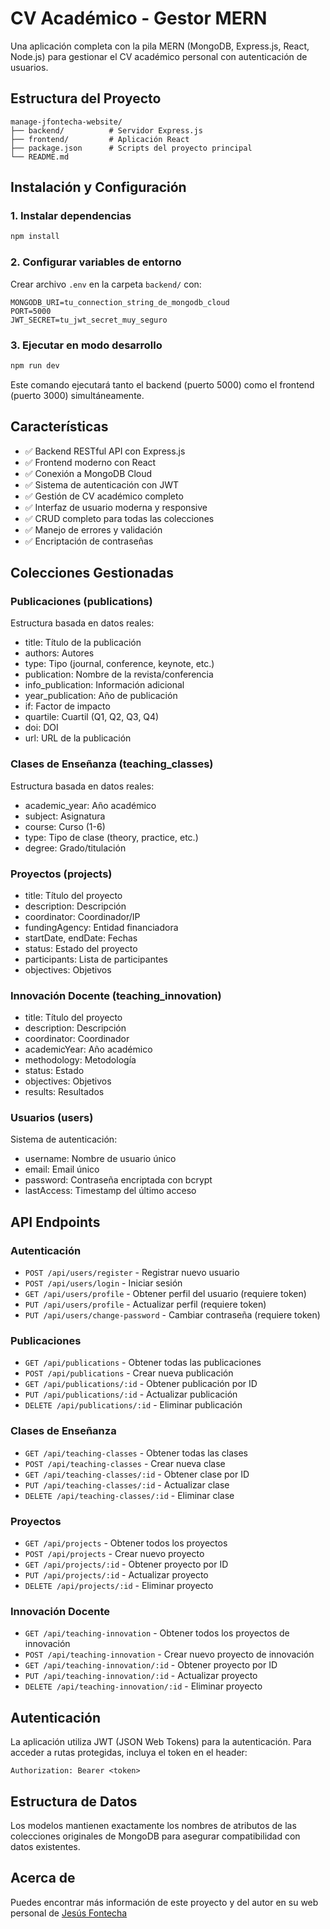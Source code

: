 # CV Académico - Gestor MERN

Una aplicación completa con la pila MERN (MongoDB, Express.js, React, Node.js) para gestionar el CV académico personal con autenticación de usuarios.

## Estructura del Proyecto

```
manage-jfontecha-website/
├── backend/          # Servidor Express.js
├── frontend/         # Aplicación React
├── package.json      # Scripts del proyecto principal
└── README.md
```

## Instalación y Configuración

### 1. Instalar dependencias
```bash
npm install
```

### 2. Configurar variables de entorno
Crear archivo `.env` en la carpeta `backend/` con:
```
MONGODB_URI=tu_connection_string_de_mongodb_cloud
PORT=5000
JWT_SECRET=tu_jwt_secret_muy_seguro
```

### 3. Ejecutar en modo desarrollo
```bash
npm run dev
```

Este comando ejecutará tanto el backend (puerto 5000) como el frontend (puerto 3000) simultáneamente.

## Características

- ✅ Backend RESTful API con Express.js
- ✅ Frontend moderno con React
- ✅ Conexión a MongoDB Cloud
- ✅ Sistema de autenticación con JWT
- ✅ Gestión de CV académico completo
- ✅ Interfaz de usuario moderna y responsive
- ✅ CRUD completo para todas las colecciones
- ✅ Manejo de errores y validación
- ✅ Encriptación de contraseñas

## Colecciones Gestionadas

### Publicaciones (publications)
Estructura basada en datos reales:
- title: Título de la publicación
- authors: Autores
- type: Tipo (journal, conference, keynote, etc.)
- publication: Nombre de la revista/conferencia
- info_publication: Información adicional
- year_publication: Año de publicación
- if: Factor de impacto
- quartile: Cuartil (Q1, Q2, Q3, Q4)
- doi: DOI
- url: URL de la publicación

### Clases de Enseñanza (teaching_classes)
Estructura basada en datos reales:
- academic_year: Año académico
- subject: Asignatura
- course: Curso (1-6)
- type: Tipo de clase (theory, practice, etc.)
- degree: Grado/titulación

### Proyectos (projects)
- title: Título del proyecto
- description: Descripción
- coordinator: Coordinador/IP
- fundingAgency: Entidad financiadora
- startDate, endDate: Fechas
- status: Estado del proyecto
- participants: Lista de participantes
- objectives: Objetivos

### Innovación Docente (teaching_innovation)
- title: Título del proyecto
- description: Descripción
- coordinator: Coordinador
- academicYear: Año académico
- methodology: Metodología
- status: Estado
- objectives: Objetivos
- results: Resultados

### Usuarios (users)
Sistema de autenticación:
- username: Nombre de usuario único
- email: Email único
- password: Contraseña encriptada con bcrypt
- lastAccess: Timestamp del último acceso

## API Endpoints

### Autenticación
- `POST /api/users/register` - Registrar nuevo usuario
- `POST /api/users/login` - Iniciar sesión
- `GET /api/users/profile` - Obtener perfil del usuario (requiere token)
- `PUT /api/users/profile` - Actualizar perfil (requiere token)
- `PUT /api/users/change-password` - Cambiar contraseña (requiere token)

### Publicaciones
- `GET /api/publications` - Obtener todas las publicaciones
- `POST /api/publications` - Crear nueva publicación
- `GET /api/publications/:id` - Obtener publicación por ID
- `PUT /api/publications/:id` - Actualizar publicación
- `DELETE /api/publications/:id` - Eliminar publicación

### Clases de Enseñanza
- `GET /api/teaching-classes` - Obtener todas las clases
- `POST /api/teaching-classes` - Crear nueva clase
- `GET /api/teaching-classes/:id` - Obtener clase por ID
- `PUT /api/teaching-classes/:id` - Actualizar clase
- `DELETE /api/teaching-classes/:id` - Eliminar clase

### Proyectos
- `GET /api/projects` - Obtener todos los proyectos
- `POST /api/projects` - Crear nuevo proyecto
- `GET /api/projects/:id` - Obtener proyecto por ID
- `PUT /api/projects/:id` - Actualizar proyecto
- `DELETE /api/projects/:id` - Eliminar proyecto

### Innovación Docente
- `GET /api/teaching-innovation` - Obtener todos los proyectos de innovación
- `POST /api/teaching-innovation` - Crear nuevo proyecto de innovación
- `GET /api/teaching-innovation/:id` - Obtener proyecto por ID
- `PUT /api/teaching-innovation/:id` - Actualizar proyecto
- `DELETE /api/teaching-innovation/:id` - Eliminar proyecto

## Autenticación

La aplicación utiliza JWT (JSON Web Tokens) para la autenticación. Para acceder a rutas protegidas, incluya el token en el header:
```
Authorization: Bearer <token>
```

## Estructura de Datos

Los modelos mantienen exactamente los nombres de atributos de las colecciones originales de MongoDB para asegurar compatibilidad con datos existentes.

## Acerca de

Puedes encontrar más información de este proyecto y del autor en su web personal de [Jesús Fontecha](https://www.esi.uclm.es/jesusfontecha.personal/)